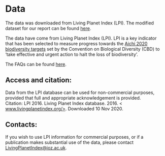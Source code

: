 # Data 

The data was downloaded from Living Planet Index (LPI). The modified dataset for our report can be found [here](https://github.com/EdDataScienceEES/challenge-3-nicolelikesharks/blob/master/data/LPI_wren_cad.csv).

The data have come from Living Planet Index (LPI). LPI is a key indicator that has been selected to measure progress towards the [Aichi
2020 biodiversity targets](https://www.cbd.int/sp/targets/) set by the Convention on Biological Diversity (CBD) to ‘take effective and
urgent action to halt the loss of biodiversity’.

The FAQs can be found [here](https://livingplanetindex.org/documents/FAQs.pdf). 


## Access and citation:   
Data from the LPI database can be used for non-commercial purposes, provided that full and appropriate acknowledgement is provided.    
Citation: LPI 2016. Living Planet Index database. 2016. < www.livingplanetindex.org/>. Downloaded 10 Nov 2020. 

## Contacts:  
If you wish to use LPI information for commercial purposes, or if a publication
makes substantial use of the data, please contact LivingPlanetIndex@ioz.ac.uk.  


